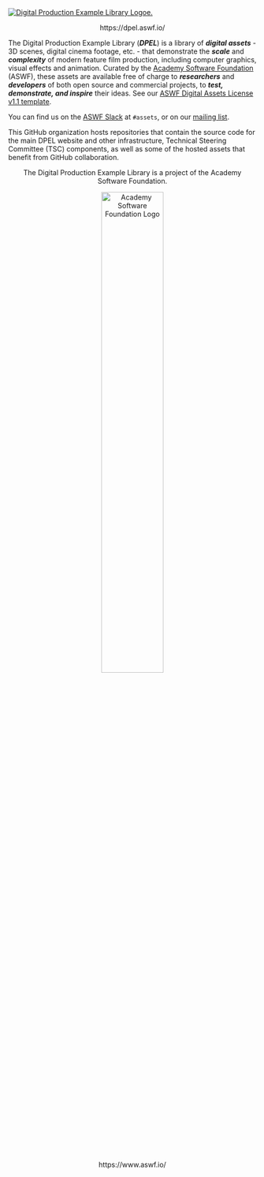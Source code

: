 <a href="https://dpel.aswf.io/">
  <picture>
    <source media="(prefers-color-scheme: dark)" srcset="https://artwork.aswf.io/projects/dpel/horizontal/white/dpel-horizontal-white.svg">
    <source media="(prefers-color-scheme: light)" srcset="https://artwork.aswf.io/projects/dpel/horizontal/black/dpel-horizontal-black.svg">
    <img alt="Digital Production Example Library Logoe." src="https://artwork.aswf.io/projects/dpel/horizontal/black/dpel-horizontal-black.svg">
  </picture>
</a>
<p align="center">
  https://dpel.aswf.io/
</p>

The Digital Production Example Library (***DPEL***) is a library of ***digital assets*** - 3D scenes, digital cinema footage, etc. - that demonstrate the ***scale*** and ***complexity*** of modern feature film production, including computer graphics, visual effects and animation. 
Curated by the [Academy Software Foundation](http://aswf.io/) (ASWF), these assets are available free of charge to ***researchers*** and ***developers*** of both open source and commercial projects, to ***test, demonstrate, and inspire*** their ideas.
See our [ASWF Digital Assets License v1.1 template](https://aswf.io/licenses/aswf_digital_assets_license_v1.1.txt).

You can find us on the [ASWF Slack](https://slack.aswf.io/) at `#assets`, or on our [mailing list](https://lists.aswf.io/g/assets-discussion).

This GitHub organization hosts repositories that contain the source code for the main DPEL website and other infrastructure, Technical Steering Committee (TSC) components, as well as some of the hosted assets that benefit from GitHub collaboration.

<p align="center">
  The Digital Production Example Library is a project of the Academy Software Foundation.
</p>
<p align="center">
  <a href="https://www.aswf.io/">
    <img alt="Academy Software Foundation Logo" src="https://artwork.aswf.io/other/aswf/logo/aqua/aswf-logo-aqua.svg" width=50%>
  </a>
</p>
  
<p align="center">
  https://www.aswf.io/
</p>
